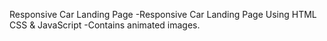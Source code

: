 Responsive Car Landing Page
    -Responsive Car Landing Page Using HTML CSS & JavaScript
    -Contains animated images.
